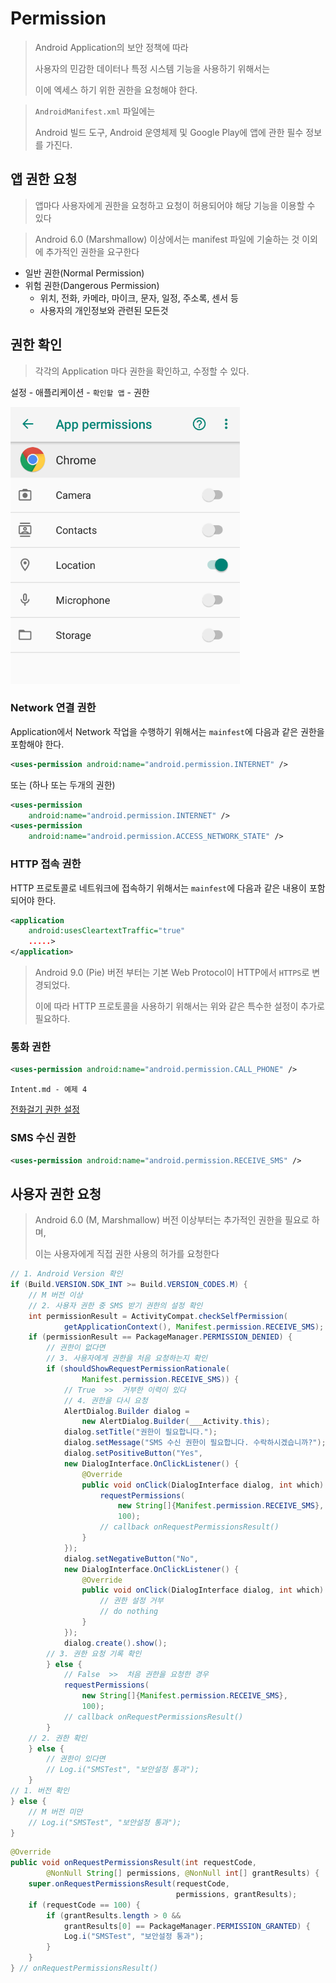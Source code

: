# Permission

> Android Application의 보안 정책에 따라
>
> 사용자의 민감한 데이터나 특정 시스템 기능을 사용하기 위해서는
>
> 이에 엑세스 하기 위한 권한을 요청해야 한다.
>

> `AndroidManifest.xml` 파일에는
>
> Android 빌드 도구, Android 운영체제 및 Google Play에 앱에 관한 필수 정보를 가진다.



## 앱 권한 요청

> 앱마다 사용자에게 권한을 요청하고 요청이 허용되어야 해당 기능을 이용할 수 있다

> Android 6.0 (Marshmallow) 이상에서는 manifest 파일에 기술하는 것 이외에 추가적인 권한을 요구한다

- 일반 권한(Normal Permission)
- 위험 권한(Dangerous Permission)
  - 위치, 전화, 카메라, 마이크, 문자, 일정, 주소록, 센서 등
  - 사용자의 개인정보와 관련된 모든것





## 권한 확인

> 각각의 Application 마다 권한을 확인하고, 수정할 수 있다.

설정  -  애플리케이션  -  `확인할 앱` - 권한

![image-20200326112110160](Image/image-20200326112110160.png)





### Network 연결 권한

Application에서 Network 작업을 수행하기 위해서는 `mainfest`에 다음과 같은 권한을 포함해야 한다.

```xml
<uses-permission android:name="android.permission.INTERNET" />
```

또는 (하나 또는 두개의 권한)

```xml
<uses-permission 
	android:name="android.permission.INTERNET" />
<uses-permission 
	android:name="android.permission.ACCESS_NETWORK_STATE" />
```





### HTTP 접속 권한

HTTP 프로토콜로 네트워크에 접속하기 위해서는 `mainfest`에 다음과 같은 내용이 포함되어야 한다.

```xml
<application
	android:usesCleartextTraffic="true"
	.....>
</application>
```

> Android 9.0 (Pie) 버전 부터는 기본 Web Protocol이 HTTP에서 `HTTPS`로 변경되었다.
>
> 이에 따라 HTTP 프로토콜을 사용하기 위해서는 위와 같은 특수한 설정이 추가로 필요하다.





### 통화 권한

```xml
<uses-permission android:name="android.permission.CALL_PHONE" />
```

`Intent.md - 예제 4`

[전화걸기 권한 설정](https://github.com/Jzee21/TIL/blob/master/Android/Intent.md)





### SMS 수신 권한

```xml
<uses-permission android:name="android.permission.RECEIVE_SMS" />
```





## 사용자 권한 요청

> Android 6.0 (M, Marshmallow)  버전 이상부터는 추가적인 권한을 필요로 하며,
>
> 이는 사용자에게 직접 권한 사용의 허가를 요청한다

```java
// 1. Android Version 확인
if (Build.VERSION.SDK_INT >= Build.VERSION_CODES.M) {
    // M 버전 이상
    // 2. 사용자 권한 중 SMS 받기 권한의 설정 확인
    int permissionResult = ActivityCompat.checkSelfPermission(
        	getApplicationContext(), Manifest.permission.RECEIVE_SMS);
    if (permissionResult == PackageManager.PERMISSION_DENIED) {
        // 권한이 없다면
        // 3. 사용자에게 권한을 처음 요청하는지 확인
        if (shouldShowRequestPermissionRationale(
            	Manifest.permission.RECEIVE_SMS)) {
            // True  >>  거부한 이력이 있다
            // 4. 권한을 다시 요청
            AlertDialog.Builder dialog =
                new AlertDialog.Builder(___Activity.this);
            dialog.setTitle("권한이 필요합니다.");
            dialog.setMessage("SMS 수신 권한이 필요합니다. 수락하시겠습니까?");
            dialog.setPositiveButton("Yes", 
			new DialogInterface.OnClickListener() {
                @Override
                public void onClick(DialogInterface dialog, int which) {
                    requestPermissions(
                        new String[]{Manifest.permission.RECEIVE_SMS},
                        100);
                    // callback onRequestPermissionsResult()
                }
            });
            dialog.setNegativeButton("No", 
			new DialogInterface.OnClickListener() {
                @Override
                public void onClick(DialogInterface dialog, int which) {
                    // 권한 설정 거부
                    // do nothing
                }
            });
            dialog.create().show();
        // 3. 권한 요청 기록 확인
        } else {
            // False  >>  처음 권한을 요청한 경우
            requestPermissions(
                new String[]{Manifest.permission.RECEIVE_SMS},
                100);
            // callback onRequestPermissionsResult()
        }
    // 2. 권한 확인
    } else {
        // 권한이 있다면
        // Log.i("SMSTest", "보안설정 통과");
    }
// 1. 버전 확인
} else {
    // M 버전 미만
    // Log.i("SMSTest", "보안설정 통과");
}
```

```java
@Override
public void onRequestPermissionsResult(int requestCode, 
		@NonNull String[] permissions, @NonNull int[] grantResults) {
    super.onRequestPermissionsResult(requestCode, 
                                     permissions, grantResults);
    if (requestCode == 100) {
        if (grantResults.length > 0 && 
            grantResults[0] == PackageManager.PERMISSION_GRANTED) {
            Log.i("SMSTest", "보안설정 통과");
        }
    }
} // onRequestPermissionsResult()
```

